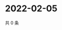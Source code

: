 # 2022-02-05

共 0 条

<!-- BEGIN WEIBO -->
<!-- 最后更新时间 Sat Feb 05 2022 21:09:25 GMT+0800 (China Standard Time) -->

<!-- END WEIBO -->
